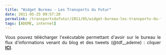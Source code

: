 ```yaml
---
title: "Widget Bureau - Les Transports du Futur"
date: 2011-05-25 09:57:20
permalink: /transportsdufutur/2011/05/widget-bureau-les-transports-du-futur.html
tags: [ADEME, internet]
---
```


<p style="text-align: justify">Vous pouvez télécharger l'exécutable permettant d'avoir sur le bureau le flux d'informations venant du blog et des tweets (@tdf__ademe) : cliquer <strong><a href="http://desktopify.com/getwidget/Tweets%20Tdf" target="_blank">ICI</a></strong>.</p> <p> </p>
